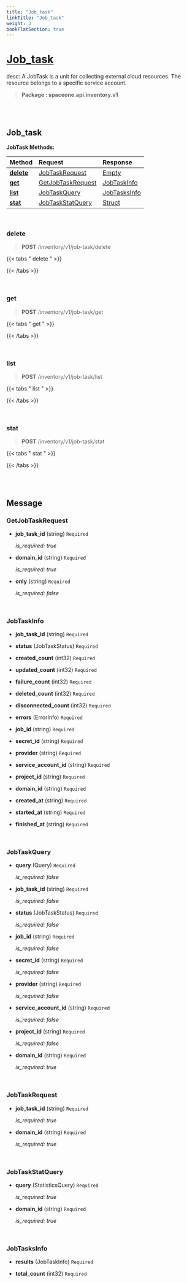 ```yaml
---
title: "Job_task"
linkTitle: "Job_task"
weight: 3
bookFlatSection: true
---
```

# [Job_task](#Job_task)
desc: A JobTask is a unit for collecting external cloud resources. The resource belongs to a specific service account.


>  **Package : spaceone.api.inventory.v1**

<br>
<br>

## Job_task


**JobTask Methods:**


| Method | Request | Response |
| :----- | :-------- | :-------- |
| [**delete**](./JobTask#delete) | [JobTaskRequest](JobTask#jobtaskrequest) | [Empty](./JobTask#empty) |
| [**get**](./JobTask#get) | [GetJobTaskRequest](JobTask#getjobtaskrequest) | [JobTaskInfo](./JobTask#jobtaskinfo) |
| [**list**](./JobTask#list) | [JobTaskQuery](JobTask#jobtaskquery) | [JobTasksInfo](./JobTask#jobtasksinfo) |
| [**stat**](./JobTask#stat) | [JobTaskStatQuery](JobTask#jobtaskstatquery) | [Struct](./JobTask#struct) |



    
<br>

### delete

> **POST** /inventory/v1/job-task/delete
>




 {{< tabs " delete " >}}




{{< /tabs >}}

    
<br>

### get

> **POST** /inventory/v1/job-task/get
>




 {{< tabs " get " >}}




{{< /tabs >}}

    
<br>

### list

> **POST** /inventory/v1/job-task/list
>




 {{< tabs " list " >}}




{{< /tabs >}}

    
<br>

### stat

> **POST** /inventory/v1/job-task/stat
>




 {{< tabs " stat " >}}




{{< /tabs >}}

    


<br>
<br>

## Message



### GetJobTaskRequest
* **job_task_id** (string)  `Required` 

  *is_required: true*

    
* **domain_id** (string)  `Required` 

  *is_required: true*

    
* **only** (string)  `Required` 

  *is_required: false*

    <br>

### JobTaskInfo
* **job_task_id** (string)  `Required` 

    
* **status** (JobTaskStatus)  `Required` 

    
* **created_count** (int32)  `Required` 

    
* **updated_count** (int32)  `Required` 

    
* **failure_count** (int32)  `Required` 

    
* **deleted_count** (int32)  `Required` 

    
* **disconnected_count** (int32)  `Required` 

    
* **errors** (ErrorInfo)  `Required` 

    
* **job_id** (string)  `Required` 

    
* **secret_id** (string)  `Required` 

    
* **provider** (string)  `Required` 

    
* **service_account_id** (string)  `Required` 

    
* **project_id** (string)  `Required` 

    
* **domain_id** (string)  `Required` 

    
* **created_at** (string)  `Required` 

    
* **started_at** (string)  `Required` 

    
* **finished_at** (string)  `Required` 

    <br>

### JobTaskQuery
* **query** (Query)  `Required` 

  *is_required: false*

    
* **job_task_id** (string)  `Required` 

  *is_required: false*

    
* **status** (JobTaskStatus)  `Required` 

  *is_required: false*

    
* **job_id** (string)  `Required` 

  *is_required: false*

    
* **secret_id** (string)  `Required` 

  *is_required: false*

    
* **provider** (string)  `Required` 

  *is_required: false*

    
* **service_account_id** (string)  `Required` 

  *is_required: false*

    
* **project_id** (string)  `Required` 

  *is_required: false*

    
* **domain_id** (string)  `Required` 

  *is_required: true*

    <br>

### JobTaskRequest
* **job_task_id** (string)  `Required` 

  *is_required: true*

    
* **domain_id** (string)  `Required` 

  *is_required: true*

    <br>

### JobTaskStatQuery
* **query** (StatisticsQuery)  `Required` 

  *is_required: true*

    
* **domain_id** (string)  `Required` 

  *is_required: true*

    <br>

### JobTasksInfo
* **results** (JobTaskInfo)  `Required` 

    
* **total_count** (int32)  `Required` 

    <br>
